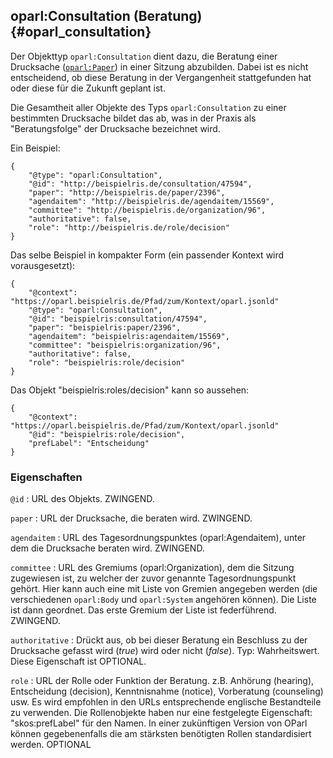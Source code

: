 oparl:Consultation (Beratung)  {#oparl_consultation}
----------------------------

Der Objekttyp `oparl:Consultation` dient dazu, die Beratung einer Drucksache
([`oparl:Paper`](#oparl_paper)) in einer Sitzung abzubilden. Dabei ist es nicht entscheidend,
ob diese Beratung in der Vergangenheit stattgefunden hat oder diese für die
Zukunft geplant ist.

Die Gesamtheit aller Objekte des Typs `oparl:Consultation` zu einer bestimmten
Drucksache bildet das ab, was in der Praxis als "Beratungsfolge" der Drucksache
bezeichnet wird.

Ein Beispiel:

~~~~~  {#consultation_ex1 .json}
{
    "@type": "oparl:Consultation",
    "@id": "http://beispielris.de/consultation/47594",
    "paper": "http://beispielris.de/paper/2396",
    "agendaitem": "http://beispielris.de/agendaitem/15569",
    "committee": "http://beispielris.de/organization/96",
    "authoritative": false,
    "role": "http://beispielris.de/role/decision"
}
~~~~~

Das selbe Beispiel in kompakter Form (ein passender Kontext wird vorausgesetzt):

~~~~~  {#consultation_ex2 .json}
{
    "@context": "https://oparl.beispielris.de/Pfad/zum/Kontext/oparl.jsonld"
    "@type": "oparl:Consultation",
    "@id": "beispielris:consultation/47594",
    "paper": "beispielris:paper/2396",
    "agendaitem": "beispielris:agendaitem/15569",
    "committee": "beispielris:organization/96",
    "authoritative": false,
    "role": "beispielris:role/decision"
}
~~~~~

Das Objekt "beispielris:roles/decision" kann so aussehen:

~~~~~  {#role_ex1 .json}
{
    "@context": "https://oparl.beispielris.de/Pfad/zum/Kontext/oparl.jsonld"
    "@id": "beispielris:role/decision",
    "prefLabel": "Entscheidung"
}
~~~~~


### Eigenschaften ###

`@id`
:   URL des Objekts.
    ZWINGEND.

`paper`
:   URL der Drucksache, die beraten wird.
    ZWINGEND.

`agendaitem`
:   URL des Tagesordnungspunktes (oparl:Agendaitem), unter dem die Drucksache 
    beraten wird.
    ZWINGEND.

`committee`
:   URL des Gremiums (oparl:Organization), dem die Sitzung zugewiesen ist, zu
    welcher der zuvor genannte Tagesordnungspunkt gehört.
    Hier kann auch eine mit Liste von Gremien angegeben werden (die verschiedenen `oparl:Body` und `oparl:System`
    angehören können).
    Die Liste ist dann geordnet.
    Das erste Gremium der Liste ist federführend.
    ZWINGEND.

`authoritative`
:   Drückt aus, ob bei dieser Beratung ein Beschluss zu der Drucksache gefasst 
    wird (*true*) wird oder nicht (*false*).
    Typ: Wahrheitswert.
    Diese Eigenschaft ist OPTIONAL.

`role`
:   URL der Rolle oder Funktion der Beratung. z.B. Anhörung (hearing), Entscheidung (decision), 
    Kenntnisnahme (notice), Vorberatung (counseling) usw. Es wird empfohlen in den URLs entsprechende englische
    Bestandteile zu verwenden. Die Rollenobjekte haben nur eine festgelegte Eigenschaft: "skos:prefLabel" für den Namen.
    In einer zukünftigen Version von OParl können gegebenenfalls die am stärksten benötigten Rollen
    standardisiert werden.
    OPTIONAL

